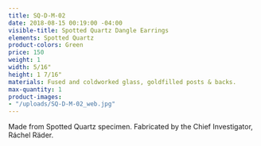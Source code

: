 ```yaml
---
title: SQ-D-M-02
date: 2018-08-15 00:19:00 -04:00
visible-title: Spotted Quartz Dangle Earrings
elements: Spotted Quartz
product-colors: Green
price: 150
weight: 1
width: 5/16"
height: 1 7/16"
materials: Fused and coldworked glass, goldfilled posts & backs.
max-quantity: 1
product-images:
- "/uploads/SQ-D-M-02_web.jpg"
---
```


Made from Spotted Quartz specimen. Fabricated by the Chief Investigator, Ráchel Räder.